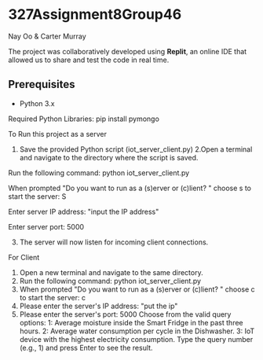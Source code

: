 # 327Assignment8Group46

Nay Oo & Carter Murray

The project was collaboratively developed using **Replit**, an online IDE that allowed us to share and test the code in real time.


## Prerequisites
- Python 3.x

Required Python Libraries:
pip install pymongo


To Run this project as a server  

1. Save the provided Python script (iot_server_client.py)
2.Open a terminal and navigate to the directory where the script is saved.

Run the following command: python iot_server_client.py

When prompted "Do you want to run as a (s)erver or (c)lient? " choose s to start the server: S

Enter server IP address: "input the IP address"

Enter server port: 5000

3. The server will now listen for incoming client connections.

For Client 
1. Open a new terminal and navigate to the same directory.
2. Run the following command: python iot_server_client.py
3. When prompted "Do you want to run as a (s)erver or (c)lient? " choose c to start the server: c
4. Please enter the server's IP address: "put the ip"
5. Please enter the server's port: 5000
       Choose from the valid query options:
		1: Average moisture inside the Smart Fridge in the past three hours.
		2: Average water consumption per cycle in the Dishwasher.
		3: IoT device with the highest electricity consumption.
Type the query number (e.g., 1) and press Enter to see the result.
